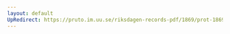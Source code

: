 ```yaml
---
layout: default
UpRedirect: https://pruto.im.uu.se/riksdagen-records-pdf/1869/prot-1869--fk--508/prot-1869--fk--508_021.pdf
---
```

